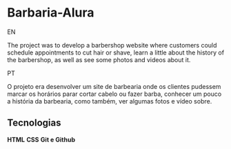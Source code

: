 # Barbaria-Alura
EN

The project was to develop a barbershop website where customers could schedule appointments to cut hair or shave, learn a little about the history of the barbershop, as well as see some photos and videos about it.

PT

 O projeto era desenvolver um site de barbearia onde os clientes pudessem marcar os horários parar cortar cabelo ou fazer barba, conhecer um pouco a história da barbearia, como também, ver algumas fotos e vídeo sobre. 

 ## Tecnologias
**HTML**
**CSS**
**Git e Github**
